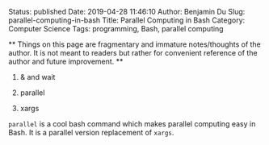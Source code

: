 Status: published
Date: 2019-04-28 11:46:10
Author: Benjamin Du
Slug: parallel-computing-in-bash
Title: Parallel Computing in Bash
Category: Computer Science
Tags: programming, Bash, parallel computing

**
Things on this page are fragmentary and immature notes/thoughts of the author.
It is not meant to readers but rather for convenient reference of the author and future improvement.
**


1. & and wait 

2. parallel 

3. xargs


`parallel` is a cool bash command which makes parallel computing easy in Bash.
It is a parallel version replacement of `xargs`.